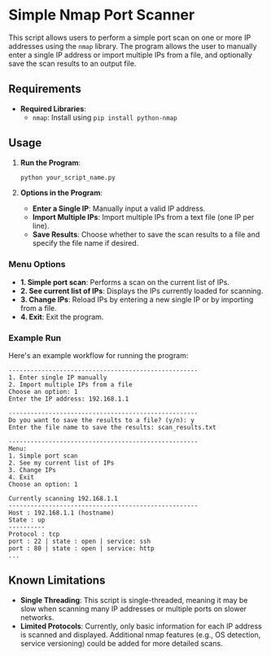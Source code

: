 
# Simple Nmap Port Scanner

This script allows users to perform a simple port scan on one or more IP addresses using the `nmap` library. 
The program allows the user to manually enter a single IP address or import multiple IPs from a file, 
and optionally save the scan results to an output file.

## Requirements

- **Required Libraries**:
  - `nmap`: Install using `pip install python-nmap`

## Usage

1. **Run the Program**:
   ```bash
   python your_script_name.py
   ```

2. **Options in the Program**:
   - **Enter a Single IP**: Manually input a valid IP address.
   - **Import Multiple IPs**: Import multiple IPs from a text file (one IP per line).
   - **Save Results**: Choose whether to save the scan results to a file and specify the file name if desired.

### Menu Options
- **1. Simple port scan**: Performs a scan on the current list of IPs.
- **2. See current list of IPs**: Displays the IPs currently loaded for scanning.
- **3. Change IPs**: Reload IPs by entering a new single IP or by importing from a file.
- **4. Exit**: Exit the program.

### Example Run

Here's an example workflow for running the program:

```plaintext
----------------------------------------------------
1. Enter single IP manually
2. Import multiple IPs from a file
Choose an option: 1
Enter the IP address: 192.168.1.1

----------------------------------------------------
Do you want to save the results to a file? (y/n): y
Enter the file name to save the results: scan_results.txt

----------------------------------------------------
Menu: 
1. Simple port scan
2. See my current list of IPs
3. Change IPs
4. Exit
Choose an option: 1

Currently scanning 192.168.1.1
----------------------------------------------------
Host : 192.168.1.1 (hostname)
State : up
----------
Protocol : tcp
port : 22 | state : open | service: ssh
port : 80 | state : open | service: http
...
```

## Known Limitations
- **Single Threading**: This script is single-threaded, meaning it may be slow when scanning many IP addresses or multiple ports on slower networks.
- **Limited Protocols**: Currently, only basic information for each IP address is scanned and displayed. Additional nmap features (e.g., OS detection, service versioning) could be added for more detailed scans.
